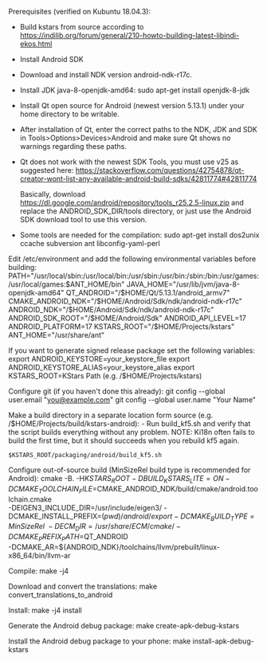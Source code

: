 Prerequisites (verified on Kubuntu 18.04.3):
- Build kstars from source according to https://indilib.org/forum/general/210-howto-building-latest-libindi-ekos.html
- Install Android SDK
- Download and install NDK version android-ndk-r17c.
- Install JDK java-8-openjdk-amd64:
    sudo apt-get install openjdk-8-jdk
- Install Qt open source for Android (newest version 5.13.1) under your home directory to be writable.
- After installation of Qt, enter the correct paths to the NDK, JDK and SDK in Tools>Options>Devices>Android and make sure Qt shows no warnings regarding these paths.
- Qt does not work with the newest SDK Tools, you must use v25 as suggested here:
  https://stackoverflow.com/questions/42754878/qt-creator-wont-list-any-available-android-build-sdks/42811774#42811774

  Basically, download https://dl.google.com/android/repository/tools_r25.2.5-linux.zip and replace the ANDROID_SDK_DIR/tools directory, 
  or just use the Android SDK download tool to use this version.
- Some tools are needed for the compilation: sudo apt-get install dos2unix ccache subversion ant libconfig-yaml-perl

Edit /etc/environment and add the following environmental variables before building:
    PATH="/usr/local/sbin:/usr/local/bin:/usr/sbin:/usr/bin:/sbin:/bin:/usr/games:/usr/local/games:$ANT_HOME/bin"
    JAVA_HOME="/usr/lib/jvm/java-8-openjdk-amd64"
    QT_ANDROID="/$HOME/Qt/5.13.1/android_armv7"
    CMAKE_ANDROID_NDK="/$HOME/Android/Sdk/ndk/android-ndk-r17c"
    ANDROID_NDK="/$HOME/Android/Sdk/ndk/android-ndk-r17c"
    ANDROID_SDK_ROOT="/$HOME/Android/Sdk"
    ANDROID_API_LEVEL=17
    ANDROID_PLATFORM=17
    KSTARS_ROOT="/$HOME/Projects/kstars"
    ANT_HOME="/usr/share/ant"

If you want to generate signed release package set the following variables:
    export ANDROID_KEYSTORE=your_keystore_file
    export ANDROID_KEYSTORE_ALIAS=your_keystore_alias
    export KSTARS_ROOT=KStars Path (e.g. /$HOME/Projects/kstars)

Configure git (if you haven't done this already):
    git config --global user.email "you@example.com"
    git config --global user.name "Your Name"

Make a build directory in a separate location form source (e.g. /$HOME/Projects/build/kstars-android):
    - Run build_kf5.sh and verify that the script builds everything without any problem.
    NOTE: Ki18n often fails to build the first time, but it should succeeds when you rebuild kf5 again.

    $KSTARS_ROOT/packaging/android/build_kf5.sh

Configure out-of-source build (MinSizeRel build type is recommended for Android):
    cmake -B. -H$KSTARS_ROOT -DBUILD_KSTARS_LITE=ON -DCMAKE_TOOLCHAIN_FILE=$CMAKE_ANDROID_NDK/build/cmake/android.toolchain.cmake \
      -DEIGEN3_INCLUDE_DIR=/usr/include/eigen3/ -DCMAKE_INSTALL_PREFIX=$(pwd)/android/export -DCMAKE_BUILD_TYPE=MinSizeRel \
      -DECM_DIR=/usr/share/ECM/cmake/ -DCMAKE_PREFIX_PATH=$QT_ANDROID \
      -DCMAKE_AR=${ANDROID_NDK}/toolchains/llvm/prebuilt/linux-x86_64/bin/llvm-ar

Compile:
    make -j4
    
Download and convert the translations:
    make convert_translations_to_android
    
Install:
    make -j4 install
    
Generate the Android debug package:
    make create-apk-debug-kstars

Install the Android debug package to your phone:
    make install-apk-debug-kstars


